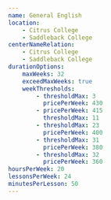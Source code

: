 ```yaml
---
name: General English
location:
    - Citrus College
    - Saddleback College
centerNameRelation:
    - Citrus College
    - Saddleback College
durationOptions:
    maxWeeks: 32
    exceedMaxWeeks: true
    weekThresholds:
        - thresholdMax: 3
          pricePerWeek: 430
        - pricePerWeek: 415
          thresholdMax: 11
        - thresholdMax: 23
          pricePerWeek: 400
        - thresholdMax: 31
          pricePerWeek: 380
        - thresholdMax: 32
          pricePerWeek: 360
hoursPerWeek: 20
lessonsPerWeek: 24
minutesPerLesson: 50
---
```

